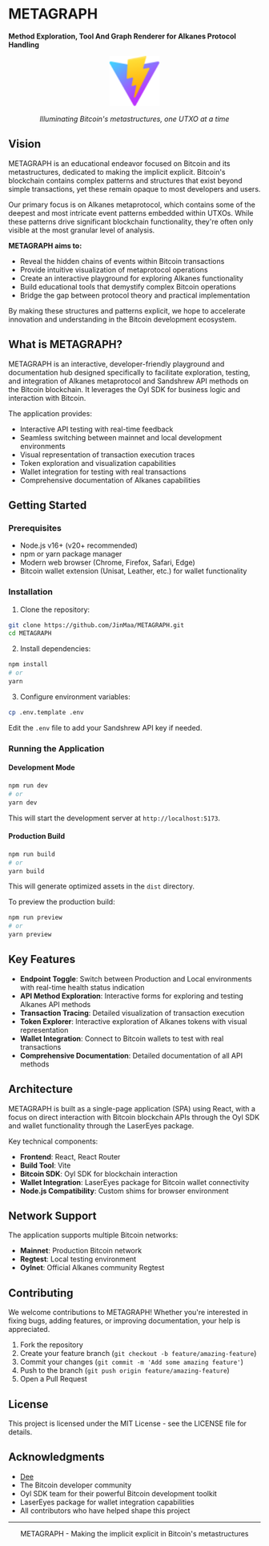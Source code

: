 # METAGRAPH
**Method Exploration, Tool And Graph Renderer for Alkanes Protocol Handling**

<div align="center">
  <img src="public/vite.svg" alt="METAGRAPH Logo" width="100" />
  <p><i>Illuminating Bitcoin's metastructures, one UTXO at a time</i></p>
</div>

## Vision

METAGRAPH is an educational endeavor focused on Bitcoin and its metastructures, dedicated to making the implicit explicit. Bitcoin's blockchain contains complex patterns and structures that exist beyond simple transactions, yet these remain opaque to most developers and users.

Our primary focus is on Alkanes metaprotocol, which contains some of the deepest and most intricate event patterns embedded within UTXOs. While these patterns drive significant blockchain functionality, they're often only visible at the most granular level of analysis.

**METAGRAPH aims to:**
- Reveal the hidden chains of events within Bitcoin transactions
- Provide intuitive visualization of metaprotocol operations
- Create an interactive playground for exploring Alkanes functionality
- Build educational tools that demystify complex Bitcoin operations
- Bridge the gap between protocol theory and practical implementation

By making these structures and patterns explicit, we hope to accelerate innovation and understanding in the Bitcoin development ecosystem.

## What is METAGRAPH?

METAGRAPH is an interactive, developer-friendly playground and documentation hub designed specifically to facilitate exploration, testing, and integration of Alkanes metaprotocol and Sandshrew API methods on the Bitcoin blockchain. It leverages the Oyl SDK for business logic and interaction with Bitcoin.

The application provides:
- Interactive API testing with real-time feedback
- Seamless switching between mainnet and local development environments
- Visual representation of transaction execution traces
- Token exploration and visualization capabilities
- Wallet integration for testing with real transactions
- Comprehensive documentation of Alkanes capabilities

## Getting Started

### Prerequisites

- Node.js v16+ (v20+ recommended)
- npm or yarn package manager
- Modern web browser (Chrome, Firefox, Safari, Edge)
- Bitcoin wallet extension (Unisat, Leather, etc.) for wallet functionality

### Installation

1. Clone the repository:
```bash
git clone https://github.com/JinMaa/METAGRAPH.git
cd METAGRAPH
```

2. Install dependencies:
```bash
npm install
# or
yarn
```

3. Configure environment variables:
```bash
cp .env.template .env
```
Edit the `.env` file to add your Sandshrew API key if needed.

### Running the Application

#### Development Mode

```bash
npm run dev
# or
yarn dev
```

This will start the development server at `http://localhost:5173`.

#### Production Build

```bash
npm run build
# or
yarn build
```

This will generate optimized assets in the `dist` directory.

To preview the production build:
```bash
npm run preview
# or
yarn preview
```

## Key Features

- **Endpoint Toggle**: Switch between Production and Local environments with real-time health status indication
- **API Method Exploration**: Interactive forms for exploring and testing Alkanes API methods
- **Transaction Tracing**: Detailed visualization of transaction execution
- **Token Explorer**: Interactive exploration of Alkanes tokens with visual representation
- **Wallet Integration**: Connect to Bitcoin wallets to test with real transactions
- **Comprehensive Documentation**: Detailed documentation of all API methods

## Architecture

METAGRAPH is built as a single-page application (SPA) using React, with a focus on direct interaction with Bitcoin blockchain APIs through the Oyl SDK and wallet functionality through the LaserEyes package.

Key technical components:
- **Frontend**: React, React Router
- **Build Tool**: Vite
- **Bitcoin SDK**: Oyl SDK for blockchain interaction
- **Wallet Integration**: LaserEyes package for Bitcoin wallet connectivity
- **Node.js Compatibility**: Custom shims for browser environment

## Network Support

The application supports multiple Bitcoin networks:
- **Mainnet**: Production Bitcoin network
- **Regtest**: Local testing environment
- **Oylnet**: Official Alkanes community Regtest

## Contributing

We welcome contributions to METAGRAPH! Whether you're interested in fixing bugs, adding features, or improving documentation, your help is appreciated.

1. Fork the repository
2. Create your feature branch (`git checkout -b feature/amazing-feature`)
3. Commit your changes (`git commit -m 'Add some amazing feature'`)
4. Push to the branch (`git push origin feature/amazing-feature`)
5. Open a Pull Request

## License

This project is licensed under the MIT License - see the LICENSE file for details.

## Acknowledgments

- [Dee](https://github.com/Sprimage)
- The Bitcoin developer community
- Oyl SDK team for their powerful Bitcoin development toolkit
- LaserEyes package for wallet integration capabilities
- All contributors who have helped shape this project

---

<div align="center">
  <p>METAGRAPH - Making the implicit explicit in Bitcoin's metastructures</p>
</div>
